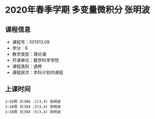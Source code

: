 # 2020年春季学期 多变量微积分 张明波






## 课程信息

- 课程号：001513.09
- 学分：6
- 教学类型：理论课
- 开课单位：数学科学学院
- 课程类别：通修
- 课程层次：本科计划内课程

## 上课时间

```
1~18周 3C304 :1(3,4) 张明波
1~18周 3C304 :3(3,4) 张明波
1~18周 3C304 :5(3,4) 张明波
```

